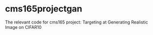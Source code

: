 # cms165projectgan
The relevant code for cms165 project: Targeting at Generating Realistic Image on CIFAR10
